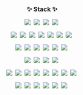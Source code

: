 

<h3 align="center">✨ Stack ✨</h3>
<div align="center">
  <img src="https://img.shields.io/badge/javascript-F7DF1E.svg?style=for-the-badge&logo=javascript&logoColor=black" />&nbsp;
  <img src="https://img.shields.io/badge/typescript-3178c6?style=for-the-badge&logo=typescript&logoColor=white" />&nbsp;
  <img src="https://img.shields.io/badge/JAVA-000000?style=for-the-badge" />&nbsp;  
  <img src="https://img.shields.io/badge/php-774bb4?style=for-the-badge&logo=php&logoColor=white" />&nbsp;

  <img src="https://img.shields.io/badge/Nest.js-E0234E?style=for-the-badge&logo=nestjs&logoColor=white" />&nbsp;
  <img src="https://img.shields.io/badge/spring boot-6db33f?style=for-the-badge&logo=springboot&logoColor=white" />&nbsp;
  <img src="https://img.shields.io/badge/Nest.js-E0234E?style=for-the-badge&logo=nestjs&logoColor=white" />&nbsp;
  <img src="https://img.shields.io/badge/laravel-ff2d20?style=for-the-badge&logo=laravel&logoColor=white" />&nbsp;
  <img src="https://img.shields.io/badge/serverless-fd5750?style=for-the-badge&logo=serverless&logoColor=white" />&nbsp;
  <img src="https://img.shields.io/badge/react native-61dafb?style=for-the-badge" />&nbsp;
  <img src="https://img.shields.io/badge/react-61DAFB.svg?style=for-the-badge&logo=react&logoColor=black" />&nbsp;

  <img src="https://img.shields.io/badge/mysql-4479a1?style=for-the-badge&logo=mysql&logoColor=white" />&nbsp;
  <img src="https://img.shields.io/badge/postgresql-4169e1?style=for-the-badge&logo=postgresql&logoColor=white" />&nbsp;
  <img src="https://img.shields.io/badge/oracle-f80000?style=for-the-badge&logo=oracle&logoColor=white" />&nbsp;
  <img src="https://img.shields.io/badge/postgresql-4169e1?style=for-the-badge&logo=postgresql&logoColor=white" />&nbsp;
  <img src="https://img.shields.io/badge/Amazon RDS-527FFF?style=for-the-badge&logo=amazonrds&logoColor=white" />&nbsp;
  <img src="https://img.shields.io/badge/Tibero-231f20?style=for-the-badge" />&nbsp;

  <img src="https://img.shields.io/badge/docker-2496ed?style=for-the-badge&logo=docker&logoColor=white" />&nbsp;
  <img src="https://img.shields.io/badge/Nginx-009639?style=for-the-badge&logo=nginx&logoColor=white" />&nbsp;
  <img src="https://img.shields.io/badge/Jeus-231f20?style=for-the-badge" />&nbsp;
  <img src="https://img.shields.io/badge/WebToB-231f20?style=for-the-badge" />&nbsp;
  
  <img src="https://img.shields.io/badge/Amazon S3-569A31?style=for-the-badge&logo=amazons3&logoColor=white" />&nbsp;
  <img src="https://img.shields.io/badge/Amazon EKS-FF9900?style=for-the-badge&logo=amazoneks&logoColor=white" />&nbsp;
  <img src="https://img.shields.io/badge/Amazon DynamoDB-4053D6?style=for-the-badge&logo=amazondynamodb&logoColor=white" />&nbsp;
  <img src="https://img.shields.io/badge/Amazon CloudWatch-FF4F8B?style=for-the-badge&logo=amazoncloudwatch&logoColor=white" />&nbsp;
  <img src="https://img.shields.io/badge/Amazon ElastiCache-C925D1?style=for-the-badge&logo=amazonelasticache&logoColor=white" />&nbsp;
  <img src="https://img.shields.io/badge/Amazon SQS-FF4F8B?style=for-the-badge&logo=amazonsqs&logoColor=white" />&nbsp;
  <img src="https://img.shields.io/badge/Amazon Lambda-FF9900?style=for-the-badge&logo=awslambda&logoColor=white" />&nbsp;
  <img src="https://img.shields.io/badge/Amazon Kinesis-231f20?style=for-the-badge" />&nbsp;

  <img src="https://img.shields.io/badge/nx-143055?style=for-the-badge&logo=nx&logoColor=white" />&nbsp;
  <img src="https://img.shields.io/badge/turborepo-ef4444?style=for-the-badge&logo=turborepo&logoColor=white" />&nbsp;
  <img src="https://img.shields.io/badge/gradle-02303a?style=for-the-badge&logo=gradle&logoColor=white" />&nbsp;
  <img src="https://img.shields.io/badge/tailwind-06b6d4?style=for-the-badge&logo=tailwindcss&logoColor=white" />&nbsp;
  <img src="https://img.shields.io/badge/react query-ff4154?style=for-the-badge&logo=reactquery&logoColor=white" />&nbsp;
  <img src="https://img.shields.io/badge/bootstrap-7952b3?style=for-the-badge&logo=bootstrap&logoColor=white" />&nbsp;
</div>
